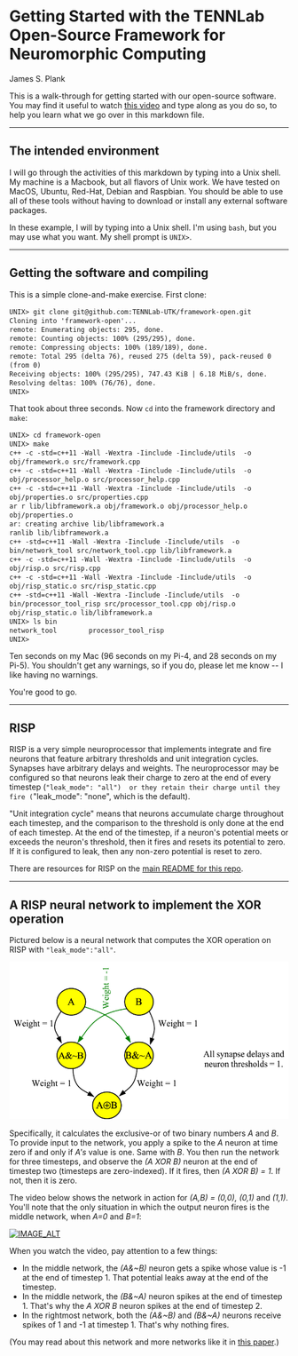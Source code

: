 # Getting Started with the TENNLab Open-Source Framework for Neuromorphic Computing

James S. Plank

This is a walk-through for getting started with our open-source software.
You may find it useful to watch [this video](XXX) and type along as 
you do so, to help you learn what we go over in this markdown file.

------------------------------
## The intended environment

I will go through the activities of this markdown by typing into a Unix shell.  My machine
is a Macbook, but all flavors of Unix work.  We have tested on MacOS, Ubuntu, Red-Hat, 
Debian and Raspbian.  You should be able to use all of these tools without having to download
or install any external software packages.

In these example, I will by typing into a Unix shell.  I'm using `bash`, but you may use
what you want.  My shell prompt is `UNIX>`.

------------------------------
## Getting the software and compiling

This is a simple clone-and-make exercise.  First clone:

```
UNIX> git clone git@github.com:TENNLab-UTK/framework-open.git
Cloning into 'framework-open'...
remote: Enumerating objects: 295, done.
remote: Counting objects: 100% (295/295), done.
remote: Compressing objects: 100% (189/189), done.
remote: Total 295 (delta 76), reused 275 (delta 59), pack-reused 0 (from 0)
Receiving objects: 100% (295/295), 747.43 KiB | 6.18 MiB/s, done.
Resolving deltas: 100% (76/76), done.
UNIX> 
```

That took about three seconds.  Now `cd` into the framework directory and `make`:

```
UNIX> cd framework-open
UNIX> make
c++ -c -std=c++11 -Wall -Wextra -Iinclude -Iinclude/utils  -o obj/framework.o src/framework.cpp
c++ -c -std=c++11 -Wall -Wextra -Iinclude -Iinclude/utils  -o obj/processor_help.o src/processor_help.cpp
c++ -c -std=c++11 -Wall -Wextra -Iinclude -Iinclude/utils  -o obj/properties.o src/properties.cpp
ar r lib/libframework.a obj/framework.o obj/processor_help.o obj/properties.o
ar: creating archive lib/libframework.a
ranlib lib/libframework.a
c++ -std=c++11 -Wall -Wextra -Iinclude -Iinclude/utils  -o bin/network_tool src/network_tool.cpp lib/libframework.a
c++ -c -std=c++11 -Wall -Wextra -Iinclude -Iinclude/utils  -o obj/risp.o src/risp.cpp
c++ -c -std=c++11 -Wall -Wextra -Iinclude -Iinclude/utils  -o obj/risp_static.o src/risp_static.cpp
c++ -std=c++11 -Wall -Wextra -Iinclude -Iinclude/utils  -o bin/processor_tool_risp src/processor_tool.cpp obj/risp.o obj/risp_static.o lib/libframework.a
UNIX> ls bin
network_tool		processor_tool_risp
UNIX> 

```

Ten seconds on my Mac (96 seconds on my Pi-4, and 28 seconds on my Pi-5).
You shouldn't get any warnings, so if you do, please let me know -- I like having
no warnings.

You're good to go.

------------------------------
## RISP

RISP is a very simple neuroprocessor that implements integrate and fire neurons that feature arbitrary thresholds and unit integration cycles. Synapses have arbitrary delays and weights. The neuroprocessor may be configured so that neurons leak their charge to zero at the end of every timestep (`"leak_mode": "all")  or they retain their charge until they fire (`"leak_mode": "none", which is the
default).

"Unit integration cycle" means that neurons accumulate charge throughout each timestep, and the comparison to the threshold is only done at the end of each timestep. At the end of the timestep, if a neuron's potential meets or exceeds the neuron's threshold, then it fires and resets its potential to zero. If it is configured to leak, then any non-zero potential is reset to zero.

There are resources for RISP on the [main README for this repo](https://github.com/TENNLab-UTK/framework-open).

----------------
## A RISP neural network to implement the XOR operation

Pictured below is a neural network that computes the XOR operation on RISP with `"leak_mode":"all"`.

![images/xor-risp-direct.png](images/xor-risp-direct.png)

Specifically, it calculates the exclusive-or of two binary numbers *A* and *B*.  To provide input to
the network, you apply a spike to the *A* neuron at time zero if and only if *A's* value is one.
Same with *B*.  You then run the network for three timesteps, and observe the *(A XOR B)* neuron
at the end of timestep two (timesteps are zero-indexed).  If it fires, then *(A XOR B) = 1*.  If not, then it is zero.

The video below shows the network in action for *(A,B) = (0,0), (0,1)* and *(1,1)*.
You'll note that the only situation in which the output neuron fires is the middle network,
when *A=0* and *B=1*:

[![IMAGE_ALT](https://img.youtube.com/vi/M3YV6avxUPw/0.jpg)](https://youtu.be/M3YV6avxUPw)

When you watch the video, pay attention to a few things:

- In the middle network, the *(A&~B)* neuron gets a spike whose value is -1 at the end
  of timestep 1.  That potential leaks away at the end of the timestep.
- In the middle network, the *(B&~A)* neuron spikes at the end of timestep 1.
  That's why the *A XOR B* neuron spikes at the end of timestep 2.
- In the rightmost network, both the *(A&~B)* and *(B&~A)* neurons receive spikes of 1 and -1
  at timestep 1.  That's why nothing fires.

(You may read about this network and more networks like it in [this paper](http://neuromorphic.eecs.utk.edu/publications/2021-07-29-spiking-neuromorphic-networks-for-binary-tasks/).)

